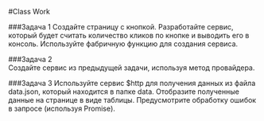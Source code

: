 #Class Work

###Задача 1
Создайте страницу с кнопкой. Разработайте сервис, который будет считать количество кликов по кнопке и выводить его в консоль. Используйте фабричную функцию для создания сервиса. 

###Задача 2  
Создайте сервис из предыдущей задачи, используя метод провайдера. 

###Задача 3
Используйте сервис $http для получения данных из файла data.json, который находится в папке data. Отобразите полученные данные на странице в виде таблицы. Предусмотрите обработку ошибок в запросе (используя Promise). 
